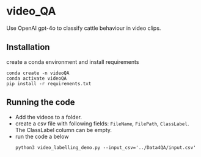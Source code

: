 # video_QA
Use OpenAI gpt-4o to classify cattle behaviour in video clips.

## Installation
create a conda environment and install requirements
```
conda create -n videoQA
conda activate videoQA
pip install -r requirements.txt
```

## Running the code
- Add the videos to a folder.
- create a csv file with following fields: `FileName`, `FilePath`, `ClassLabel`. The ClassLabel column can be empty.
- run the code a below
  ```
  python3 video_labelling_demo.py --input_csv='../Data4QA/input.csv'
  ```